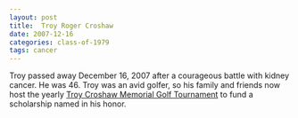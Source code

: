 ```yaml
---
layout: post
title:  Troy Roger Croshaw
date: 2007-12-16
categories: class-of-1979
tags: cancer
---
```

Troy passed away December 16, 2007 after a courageous battle with kidney cancer. He was 46. Troy was an avid golfer, so his family and friends now host the yearly [Troy Croshaw Memorial Golf Tournament](http://tcmemorial.org/About.html) to fund a scholarship named in his honor.

